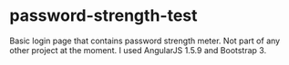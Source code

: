 # password-strength-test
Basic login page that contains password strength meter.
Not part of any other project at the moment.
I used AngularJS 1.5.9 and Bootstrap 3.
